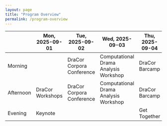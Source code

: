 ```yaml
---
layout: page
title: "Program Overview"
permalink: /program-overview
---
```


|            | Mon, 2025-09-01  | Tue, 2025-09-02         | Wed, 2025-09-03                | Thu, 2025-09-04   | Fri, 2025-09-05    |
|------------|----------------------|-------------------------------|---------------------------------------|--------------------------|-------------------------|
| Morning    |                      | DraCor Corpora Conference     | Computational Drama Analysis Workshop | DraCor Barcamp           | DraCor Open Coworking  |
| Afternoon  | DraCor Workshops     | DraCor Corpora Conference     | Computational Drama Analysis Workshop | DraCor Barcamp           | DraCor Open Coworking  |
| Evening    | Keynote              |                               |                                       | Get Together             |                         |